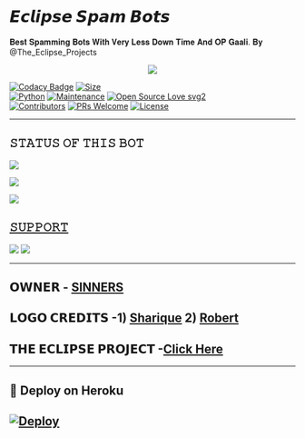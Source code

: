 # 𝙀𝙘𝙡𝙞𝙥𝙨𝙚 𝙎𝙥𝙖𝙢 𝘽𝙤𝙩𝙨
 𝐁𝐞𝐬𝐭 𝐒𝐩𝐚𝐦𝐦𝐢𝐧𝐠 𝐁𝐨𝐭𝐬 𝐖𝐢𝐭𝐡 𝐕𝐞𝐫𝐲 𝐋𝐞𝐬𝐬 𝐃𝐨𝐰𝐧 𝐓𝐢𝐦𝐞 𝐀𝐧𝐝 𝐎𝐏 𝐆𝐚𝐚𝐥𝐢. 𝐁𝐲 @The_Eclipse_Projects
 
 <p align="center">
  <img src="https://telegra.ph/file/ec456c11d8ac80242cfe5.jpg">
</p>


[![Codacy Badge](https://api.codacy.com/project/badge/Grade/f7c51539e67b483bb8d7749acca51d3a)](https://app.codacy.com/gh/dangerousjatt/SpamBot-2.0?utm_source=github.com&utm_medium=referral&utm_content=dangerousjatt/SpamBot-2.0&utm_campaign=Badge_Grade_Settings)
[![Size](https://img.shields.io/github/repo-size/dangerousjatt/SpamBot-2.0?style=flat-square&color=green)](https://github.com/acexduke/EclipseSpamBots)   
[![Python](https://img.shields.io/badge/Python-v3.9-blue)](https://www.python.org/)
[![Maintenance](https://img.shields.io/badge/Maintained%3F-yes-green.svg)](https://github.com/acexduke/EclipseSpamBotsgraphs/commit-activity)
[![Open Source Love svg2](https://badges.frapsoft.com/os/v2/open-source.svg?v=103)](https://github.com/dangerousjatt/SpamBot-2.0)   
[![Contributors](https://img.shields.io/github/contributors/dangerousjatt/SpamBot-2.0?style=flat-square&color=green)](https://github.com/acexduke/EclipseSpamBotsgraphs/contributors)
[![PRs Welcome](https://img.shields.io/badge/PRs-welcome-brightgreen.svg?style=flat-square)](https://makeapullrequest.com)
[![License](https://img.shields.io/badge/License-AGPL-blue)](https://github.com/acexduke/EclipseSpamBotsblob/main/LICENSE)

----

## 𝚂𝚃𝙰𝚃𝚄𝚂 𝙾𝙵 𝚃𝙷𝙸𝚂 𝙱𝙾𝚃 
<p align="left"><a href="https://github.com/acexduke/EclipseSpamBotsnetwork/members"><img src="https://img.shields.io/github/forks/dangerousjatt/SpamBot-2.0?label=Forks&logoColor=Black&style=social"></a><p align="left"><a href="https://github.com/acexduke/EclipseSpamBotsstargazers"><img src="https://img.shields.io/github/stars/dangerousjatt/SpamBot-2.0?logoColor=Blue&style=social"></a><p align="left"><a href="https://github.com/dangerousjatt/SpamBot-2.0"></a><p align="left"><a href="https://github.com/dangerousjatt/SpamBot-2.0?"><img src="https://img.shields.io/github/last-commit/dangerousjatt/SpamBot-2.0?style=plastic"></

-------------------------------------------------

## 𝚂𝚄𝙿𝙿𝙾𝚁𝚃 
                          
<a href="https://t.me/the_demon_network"><img src="https://img.shields.io/badge/Join-SUPPORT%20GROUP-red.svg?logo=Telegram"></a>
<a href="https://t.me/The_Sinners_Empire"><img src="https://img.shields.io/badge/Join-SUPPORT%20CHANNEL-red.svg?logo=Telegram"></a>

-------------------------------------------------
## 𝗢𝗪𝗡𝗘𝗥 - [SINNERS](https://t.me/The_Sinners_Empire) 
## 𝗟𝗢𝗚𝗢 𝗖𝗥𝗘𝗗𝗜𝗧𝗦 -1) [Sharique](https://t.me/AnonymousTechnician) 2) [Robert](https://t.me/@EL_DRAGO_DESTRUCTOR)
## 𝗧𝗛𝗘 𝗘𝗖𝗟𝗜𝗣𝗦𝗘 𝗣𝗥𝗢𝗝𝗘𝗖𝗧 -[Click Here](https://t.me/The_Eclipse_Projects)
-------------------------------------------------

## 🚀 Deploy on Heroku 
[![Deploy](https://www.herokucdn.com/deploy/button.svg)](https://www.heroku.com/deploy?template=https://github.com/acexduke/EclipseSpamBots)
------------------------------------------------
